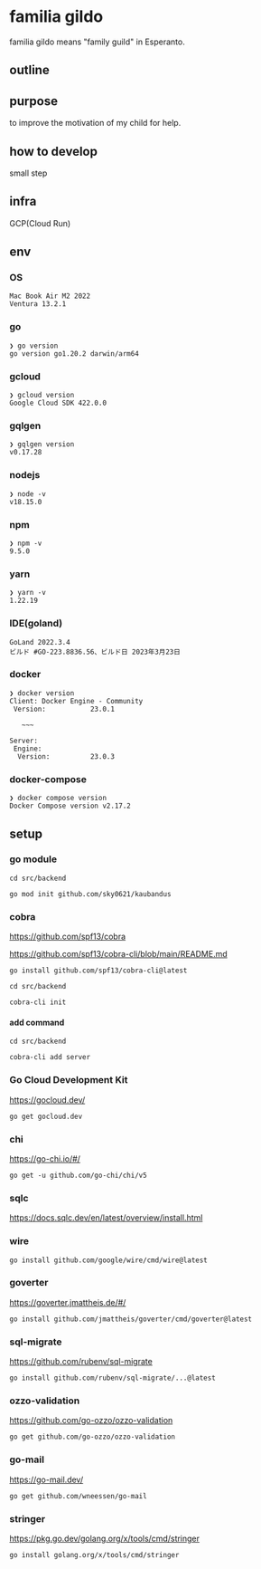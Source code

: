 # familia gildo
familia gildo means "family guild" in Esperanto.

## outline


## purpose
to improve the motivation of my child for help.

## how to develop
small step

## infra
GCP(Cloud Run)

## env

### OS

```
Mac Book Air M2 2022
Ventura 13.2.1
```

### go
```
❯ go version                     
go version go1.20.2 darwin/arm64
```

### gcloud
```
❯ gcloud version
Google Cloud SDK 422.0.0
```

### gqlgen
```
❯ gqlgen version        
v0.17.28
```

### nodejs
```
❯ node -v
v18.15.0
```

### npm
```
❯ npm -v 
9.5.0
```

### yarn
```
❯ yarn -v
1.22.19
```

### IDE(goland)
```
GoLand 2022.3.4
ビルド #GO-223.8836.56、ビルド日 2023年3月23日
```

### docker
```
❯ docker version
Client: Docker Engine - Community
 Version:           23.0.1
 
   ~~~

Server:
 Engine:
  Version:          23.0.3

```

### docker-compose
```
❯ docker compose version
Docker Compose version v2.17.2
```

## setup

### go module

```
cd src/backend
```

```
go mod init github.com/sky0621/kaubandus
```

### cobra

https://github.com/spf13/cobra

https://github.com/spf13/cobra-cli/blob/main/README.md

```
go install github.com/spf13/cobra-cli@latest
```

```
cd src/backend
```

```
cobra-cli init
```

#### add command

```
cd src/backend
```

```
cobra-cli add server
```

### Go Cloud Development Kit

https://gocloud.dev/

```
go get gocloud.dev
```

### chi

https://go-chi.io/#/

```
go get -u github.com/go-chi/chi/v5
```

### sqlc

https://docs.sqlc.dev/en/latest/overview/install.html

### wire

```
go install github.com/google/wire/cmd/wire@latest
```

### goverter

https://goverter.jmattheis.de/#/

```
go install github.com/jmattheis/goverter/cmd/goverter@latest
```

### sql-migrate

https://github.com/rubenv/sql-migrate

```
go install github.com/rubenv/sql-migrate/...@latest
```

### ozzo-validation

https://github.com/go-ozzo/ozzo-validation

```
go get github.com/go-ozzo/ozzo-validation
```

### go-mail

https://go-mail.dev/

```
go get github.com/wneessen/go-mail
```

### stringer

https://pkg.go.dev/golang.org/x/tools/cmd/stringer

```
go install golang.org/x/tools/cmd/stringer
```

